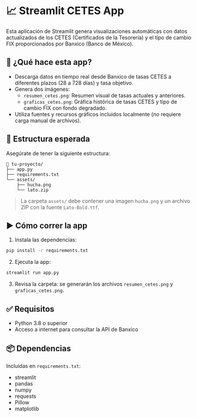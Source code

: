 # 📈 Streamlit CETES App

Esta aplicación de Streamlit genera visualizaciones automáticas con datos actualizados de los CETES (Certificados de la Tesorería) y el tipo de cambio FIX proporcionados por Banxico (Banco de México).

## 🚀 ¿Qué hace esta app?

- Descarga datos en tiempo real desde Banxico de tasas CETES a diferentes plazos (28 a 728 días) y tasa objetivo.
- Genera dos imágenes:
  - `resumen_cetes.png`: Resumen visual de tasas actuales y anteriores.
  - `graficas_cetes.png`: Gráfica histórica de tasas CETES y tipo de cambio FIX con fondo degradado.
- Utiliza fuentes y recursos gráficos incluidos localmente (no requiere carga manual de archivos).

## 📂 Estructura esperada

Asegúrate de tener la siguiente estructura:

```
📁 tu-proyecto/
├── app.py
├── requirements.txt
└── assets/
    ├── hucha.png
    └── lato.zip
```

> La carpeta `assets/` debe contener una imagen `hucha.png` y un archivo ZIP con la fuente `Lato-Bold.ttf`.

## ▶️ Cómo correr la app

1. Instala las dependencias:

```bash
pip install -r requirements.txt
```

2. Ejecuta la app:

```bash
streamlit run app.py
```

3. Revisa la carpeta: se generarán los archivos `resumen_cetes.png` y `graficas_cetes.png`.

## ✅ Requisitos

- Python 3.8 o superior
- Acceso a internet para consultar la API de Banxico

## 📦 Dependencias

Incluidas en `requirements.txt`:

- streamlit
- pandas
- numpy
- requests
- Pillow
- matplotlib
